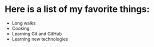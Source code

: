 # Here is a list of my favorite things:
- Long walks
- Cooking
- Learning Git and GitHub
- Learning new technologies
